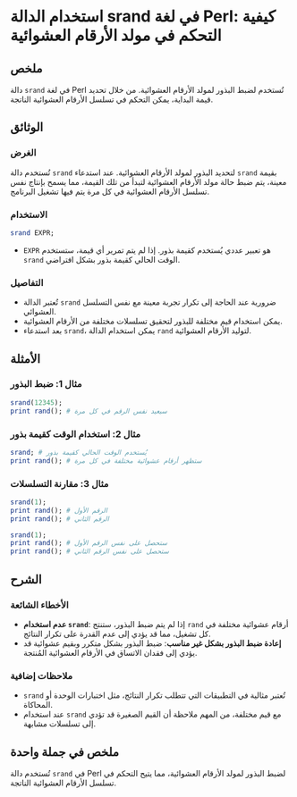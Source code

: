 <!--
Meta Description: # استخدام الدالة srand في لغة Perl: كيفية التحكم في مولد الأرقام العشوائية ## ملخص دالة `srand` في لغة Perl تُستخدم لضبط البذور لمولد الأرقام العشوائي...
Meta Keywords: srand, الأرقام, العشوائية, rand, perl
-->

# استخدام الدالة srand في لغة Perl: كيفية التحكم في مولد الأرقام العشوائية

## ملخص
دالة `srand` في لغة Perl تُستخدم لضبط البذور لمولد الأرقام العشوائية. من خلال تحديد قيمة البداية، يمكن التحكم في تسلسل الأرقام العشوائية الناتجة.

## الوثائق
### الغرض
تُستخدم دالة `srand` لتحديد البذور لمولد الأرقام العشوائية. عند استدعاء `srand` بقيمة معينة، يتم ضبط حالة مولد الأرقام العشوائية لتبدأ من تلك القيمة، مما يسمح بإنتاج نفس تسلسل الأرقام العشوائية في كل مرة يتم فيها تشغيل البرنامج.

### الاستخدام
```perl
srand EXPR;
```
- `EXPR` هو تعبير عددي يُستخدم كقيمة بذور. إذا لم يتم تمرير أي قيمة، ستستخدم `srand` الوقت الحالي كقيمة بذور بشكل افتراضي.

### التفاصيل
- تُعتبر الدالة `srand` ضرورية عند الحاجة إلى تكرار تجربة معينة مع نفس التسلسل العشوائي.
- يمكن استخدام قيم مختلفة للبذور لتحقيق تسلسلات مختلفة من الأرقام العشوائية.
- بعد استدعاء `srand`، يمكن استخدام الدالة `rand` لتوليد الأرقام العشوائية.

## الأمثلة
### مثال 1: ضبط البذور
```perl
srand(12345);
print rand(); # سيعيد نفس الرقم في كل مرة
```

### مثال 2: استخدام الوقت كقيمة بذور
```perl
srand; # يُستخدم الوقت الحالي كقيمة بذور
print rand(); # ستظهر أرقام عشوائية مختلفة في كل مرة
```

### مثال 3: مقارنة التسلسلات
```perl
srand(1);
print rand(); # الرقم الأول
print rand(); # الرقم الثاني

srand(1);
print rand(); # ستحصل على نفس الرقم الأول
print rand(); # ستحصل على نفس الرقم الثاني
```

## الشرح
### الأخطاء الشائعة
- **عدم استخدام `srand`**: إذا لم يتم ضبط البذور، ستنتج `rand` أرقام عشوائية مختلفة في كل تشغيل، مما قد يؤدي إلى عدم القدرة على تكرار النتائج.
- **إعادة ضبط البذور بشكل غير مناسب**: ضبط البذور بشكل متكرر وبقيم عشوائية قد يؤدي إلى فقدان الاتساق في الأرقام العشوائية المُنتجة.

### ملاحظات إضافية
- `srand` تُعتبر مثالية في التطبيقات التي تتطلب تكرار النتائج، مثل اختبارات الوحدة أو المحاكاة.
- عند استخدام `srand` مع قيم مختلفة، من المهم ملاحظة أن القيم الصغيرة قد تؤدي إلى تسلسلات مشابهة.

## ملخص في جملة واحدة
تُستخدم دالة `srand` في Perl لضبط البذور لمولد الأرقام العشوائية، مما يتيح التحكم في تسلسل الأرقام العشوائية الناتجة.